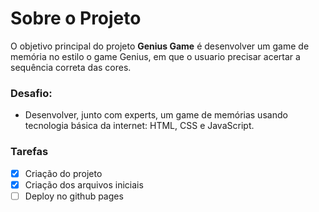 # Sobre o Projeto

O objetivo principal do projeto **Genius Game** é desenvolver um game de memória no estilo o game Genius, em que o usuario precisar acertar a sequência correta das cores.

### Desafio:

- Desenvolver, junto com experts, um game de memórias usando tecnologia básica da internet: HTML, CSS e JavaScript.

### Tarefas

- [x] Criação do projeto
- [x] Criação dos arquivos iniciais
- [ ] Deploy no github pages
